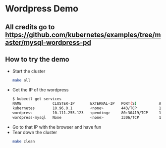 # Wordpress Demo

## All credits go to https://github.com/kubernetes/examples/tree/master/mysql-wordpress-pd

## How to try the demo

  - Start the cluster
    ```sh
    make all
    ```
  - Get the IP of the wordpress
    ```sh
    $ kubectl get services
	NAME              CLUSTER-IP       EXTERNAL-IP   PORT(S)          AGE
	kubernetes        10.96.0.1        <none>        443/TCP          18m
	wordpress         10.111.255.123   <pending>     80:30419/TCP     17s
	wordpress-mysql   None             <none>        3306/TCP         17s
    ```
  - Go to that IP with the browser and have fun
  - Tear down the cluster
    ```sh
    make clean
    ```
